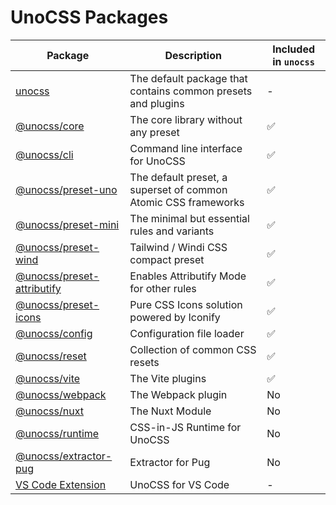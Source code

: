 # UnoCSS Packages

| Package | Description | Included in `unocss` |
| ------- | ----------- | -------------------- |
| [unocss](./unocss) | The default package that contains common presets and plugins | - |
| [@unocss/core](./core) | The core library without any preset | ✅ |
| [@unocss/cli](./cli) | Command line interface for UnoCSS | ✅ |
| [@unocss/preset-uno](./preset-uno) | The default preset, a superset of common Atomic CSS frameworks | ✅ |
| [@unocss/preset-mini](./preset-mini) | The minimal but essential rules and variants | ✅ |
| [@unocss/preset-wind](./preset-uno) | Tailwind / Windi CSS compact preset | ✅ |
| [@unocss/preset-attributify](./preset-attributify) | Enables Attributify Mode for other rules | ✅ |
| [@unocss/preset-icons](./preset-icons) | Pure CSS Icons solution powered by Iconify | ✅ |
| [@unocss/config](./config) | Configuration file loader | ✅ |
| [@unocss/reset](./reset) | Collection of common CSS resets | ✅ |
| [@unocss/vite](./vite) | The Vite plugins | ✅ |
| [@unocss/webpack](./webpack) | The Webpack plugin | No |
| [@unocss/nuxt](./nuxt) | The Nuxt Module | No |
| [@unocss/runtime](./runtime) | CSS-in-JS Runtime for UnoCSS | No |
| [@unocss/extractor-pug](./extractor-pug) | Extractor for Pug | No |
| [VS Code Extension](./vscode) | UnoCSS for VS Code | - |
